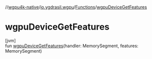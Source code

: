 //[wgpu4k-native](../../../index.md)/[io.ygdrasil.wgpu](../index.md)/[Functions](index.md)/[wgpuDeviceGetFeatures](wgpu-device-get-features.md)

# wgpuDeviceGetFeatures

[jvm]\
fun [wgpuDeviceGetFeatures](wgpu-device-get-features.md)(handler: MemorySegment, features: MemorySegment)